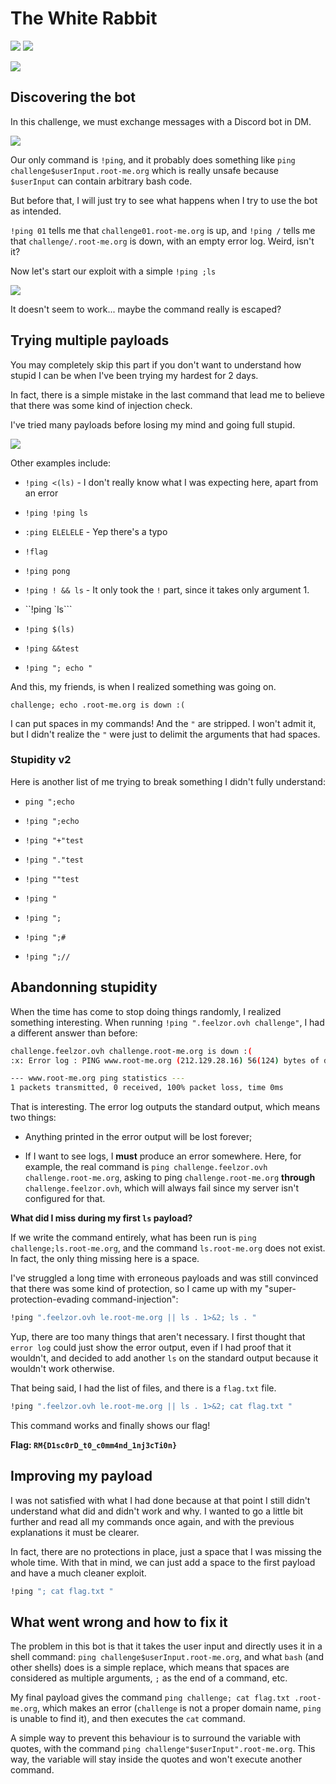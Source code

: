 # The White Rabbit

![](./img/author-nishacid.svg) ![](./img/category.svg)

![](./img/whiterabbit-desc.png)

## Discovering the bot

In this challenge, we must exchange messages with a Discord bot in DM.

![](./img/whiterabbit-1.png)

Our only command is `!ping`, and it probably does something like `ping challenge$userInput.root-me.org` which is really unsafe because `$userInput` can contain arbitrary bash code.

But before that, I will just try to see what happens when I try to use the bot as intended.

`!ping 01` tells me that `challenge01.root-me.org` is up, and `!ping /` tells me that `challenge/.root-me.org` is down, with an empty error log. Weird, isn't it?

Now let's start our exploit with a simple `!ping ;ls`

![](./img/whiterabbit-2.png)

It doesn't seem to work... maybe the command really is escaped?

## Trying multiple payloads

You may completely skip this part if you don't want to understand how stupid I can be when I've been trying my hardest for 2 days.

In fact, there is a simple mistake in the last command that lead me to believe that there was some kind of injection check.

I've tried many payloads before losing my mind and going full stupid.

![](./img/whiterabbit-3.png)

Other examples include:

- `!ping <(ls)` - I don't really know what I was expecting here, apart from an error

- `!ping !ping ls`

- `:ping ELELELE` - Yep there's a typo

- `!flag`

- `!ping pong`

- `!ping ! && ls` - It only took the `!` part, since it takes only argument 1.

- ``!ping `ls```

- `!ping $(ls)`

- `!ping &&test`

- `!ping "; echo "`

And this, my friends, is when I realized something was going on.

`challenge; echo .root-me.org is down :(`

I can put spaces in my commands! And the `"` are stripped. I won't admit it, but I didn't realize the `"` were just to delimit the arguments that had spaces.

### Stupidity v2

Here is another list of me trying to break something I didn't fully understand:

- `ping ";echo`

- `!ping ";echo`

- `!ping "+"test`

- `!ping "."test`

- `!ping ""test`

- `!ping "`

- `!ping ";`

- `!ping ";#`

- `!ping ";//`

## Abandonning stupidity

When the time has come to stop doing things randomly, I realized something interesting. When running `!ping ".feelzor.ovh challenge"`, I had a different answer than before:

```bash
challenge.feelzor.ovh challenge.root-me.org is down :(
:x: Error log : PING www.root-me.org (212.129.28.16) 56(124) bytes of data.

--- www.root-me.org ping statistics ---
1 packets transmitted, 0 received, 100% packet loss, time 0ms
```

That is interesting. The error log outputs the standard output, which means two things:

- Anything printed in the error output will be lost forever;

- If I want to see logs, I **must** produce an error somewhere. Here, for example, the real command is `ping challenge.feelzor.ovh challenge.root-me.org`, asking to ping `challenge.root-me.org` **through** `challenge.feelzor.ovh`, which will always fail since my server isn't configured for that.

**What did I miss during my first `ls` payload?**

If we write the command entirely, what has been run is `ping challenge;ls.root-me.org`, and the command `ls.root-me.org` does not exist. In fact, the only thing missing here is a space.

I've struggled a long time with erroneous payloads and was still convinced that there was some kind of protection, so I came up with my "super-protection-evading command-injection":

```bash
!ping ".feelzor.ovh le.root-me.org || ls . 1>&2; ls . "
```

Yup, there are too many things that aren't necessary. I first thought that `error log` could just show the error output, even if I had proof that it wouldn't, and decided to add another `ls` on the standard output because it wouldn't work otherwise.

That being said, I had the list of files, and there is a `flag.txt` file.

```bash
!ping ".feelzor.ovh le.root-me.org || ls . 1>&2; cat flag.txt "
```

This command works and finally shows our flag!

**Flag: `RM{D1sc0rD_t0_c0mm4nd_1nj3cTi0n}`**

## Improving my payload

I was not satisfied with what I had done because at that point I still didn't understand what did and didn't work and why. I wanted to go a little bit further and read all my commands once again, and with the previous explanations it must be clearer.

In fact, there are no protections in place, just a space that I was missing the whole time. With that in mind, we can just add a space to the first payload and have a much cleaner exploit.

```bash
!ping "; cat flag.txt "
```

## What went wrong and how to fix it

The problem in this bot is that it takes the user input and directly uses it in a shell command: `ping challenge$userInput.root-me.org`, and what `bash` (and other shells) does is a simple replace, which means that spaces are considered as multiple arguments, `;` as the end of a command, etc.

My final payload gives the command `ping challenge; cat flag.txt .root-me.org`, which makes an error (`challenge` is not a proper domain name, `ping` is unable to find it), and then executes the `cat` command.

A simple way to prevent this behaviour is to surround the variable with quotes, with the command `ping challenge"$userInput".root-me.org`. This way, the variable will stay inside the quotes and won't execute another command.
